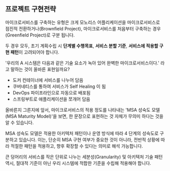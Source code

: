 ## 프로젝트 구현전략

마이크로서비스를 구축하는 유형은 크게 모노리스 어플리케이션을 마이크로서비스로 점진적 전환하거나(Brownfield Project), 마이크로서비스를 처음부터 구축하는 경우(Greenfield Project)로 구분 됩니다.

두 경우 모두, 초기 계획수립 시  **단계별 수행목표**, **서비스 분할 기준**, **서비스에 적용할 구현 패턴**이 고려되어야 합니다.

'우리의 A 시스템은 다음과 같은 기술 요소가 녹아 있어 완벽한 마이크로서비스이다.' 라고 말하는 것이 올바른 표현일까요?   
  - 도커 컨테이너에 서비스를 나누어 담음
  - 쿠버네티스를 통하여 서비스가 Self Healing 이 됨
  - DevOps 파이프라인으로 자동으로 배포됨
  - 스프링부트로 애플리케이션을 쪼개어 담음

올바른지 그른지에 앞서, 마이크로서비스의 적용 정도를 나타내는 'MSA 성숙도 모델(MSA Maturity Model)'을 보면, 한 문장으로 표현하는 것 자체가 무의미 하다는 것을 알 수 있습니다. 

MSA 성숙도 모델은 적용한 아키텍처 패턴이나 운영 방식에 따라 4 단계의 성숙도로 구분하고 있습니다. 이는, 단순히 MSA 구현 여부가 중요한 것이 아니라, 전반적 상황에 따라 적절한 패턴을 적용하고, 향후 확장할 수 있다는 의미로 해석 가능합니다. 

큰 덩어리의 서비스를 작은 단위로 나누는 세분성(Granularity) 및 아키텍처 기술 패턴 역시, 절대적 기준이 아닌 우리 시스템에 적합한 기준을 수립해 적용해야 합니다.  


<br/><br/><br/>